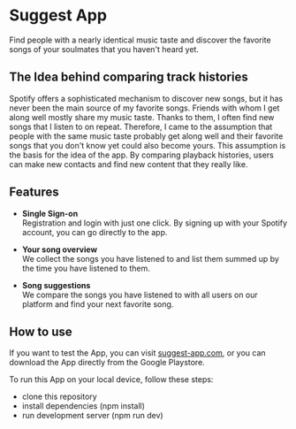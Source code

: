 # Suggest App

Find people with a nearly identical music taste and discover the favorite songs of your soulmates that you haven't heard yet.

## The Idea behind comparing track histories

Spotify offers a sophisticated mechanism to discover new songs, but it has never been the main source of my favorite songs. Friends with whom I get along well mostly share my music taste. Thanks to them, I often find new songs that I listen to on repeat. Therefore, I came to the assumption that people with the same music taste probably get along well and their favorite songs that you don't know yet could also become yours. This assumption is the basis for the idea of the app. By comparing playback histories, users can make new contacts and find new content that they really like.

## Features

- <strong>Single Sign-on</strong>\
Registration and login with just one click. By signing up with your Spotify account, you can go directly to the app.

- <strong>Your song overview</strong>\
We collect the songs you have listened to and list them summed up by the time you have listened to them.

- <strong>Song suggestions</strong>\
We compare the songs you have listened to with all users on our platform and find your next favorite song.

## How to use

If you want to test the App, you can visit [suggest-app.com](suggest-app.com/), or you can download the App directly from the Google Playstore.

To run this App on your local device, follow these steps:
- clone this repository
- install dependencies (npm install)
- run development server (npm run dev)
